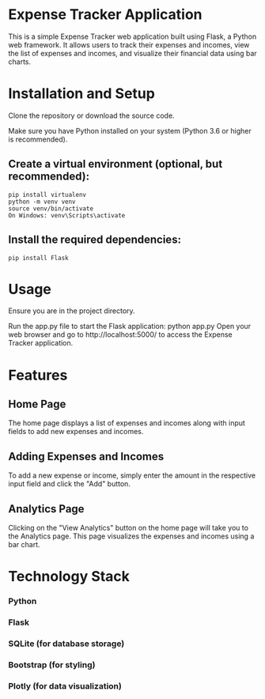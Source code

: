 # Expense Tracker Application
This is a simple Expense Tracker web application built using Flask, a Python web framework. It allows users to track their expenses and incomes, view the list of expenses and incomes, and visualize their financial data using bar charts.

# Installation and Setup
Clone the repository or download the source code.

Make sure you have Python installed on your system (Python 3.6 or higher is recommended).

## Create a virtual environment (optional, but recommended):
    pip install virtualenv
    python -m venv venv
    source venv/bin/activate  
    On Windows: venv\Scripts\activate

## Install the required dependencies:
    pip install Flask

# Usage
Ensure you are in the project directory.

Run the app.py file to start the Flask application:
        python app.py
Open your web browser and go to http://localhost:5000/ to access the Expense Tracker application.

# Features
## Home Page
The home page displays a list of expenses and incomes along with input fields to add new expenses and incomes.

## Adding Expenses and Incomes
To add a new expense or income, simply enter the amount in the respective input field and click the "Add" button.

## Analytics Page
Clicking on the "View Analytics" button on the home page will take you to the Analytics page. This page visualizes the expenses and incomes using a bar chart.

# Technology Stack
### Python
### Flask
### SQLite (for database storage)
### Bootstrap (for styling)
### Plotly (for data visualization)
